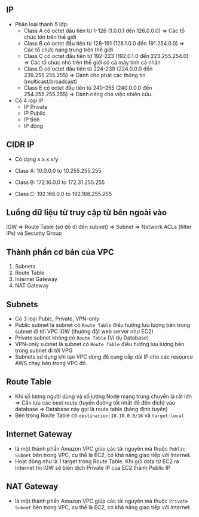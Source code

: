 ## IP
  - Phân loại thành 5 lớp:
    - Class A có octet đầu tiên từ 1-126 (1.0.0.1 đến 126.0.0.0) => Các tổ chức lớn trên thế giới
    - Class B có octet đầu tiên từ 128-191 (128.1.0.0 đến 191.254.0.0) => Các tổ chức hạng trung trên thế giới
    - Class C có octet đầu tiên từ 192-223 (192.0.1.0 đến 223.255.254.0) => Các tổ chức nhỏ trên thế giới có cả máy tính cá nhân
    - Class D có octet đầu tiên từ 224-239 (224.0.0.0 đến 239.255.255.255) => Dành cho phát các thông tin (multicast/broadcast)
    - Class E có octet đầu tiên từ 240-255 (240.0.0.0 đến 254.255.255.255) => Dành riêng cho việc nhiên cứu.
  - Có 4 loại IP
    - IP Private
    - IP Public
    - IP tĩnh
    - IP động
## CIDR IP
  - Có dạng x.x.x.x/y

  - Class A: 10.0.0.0 to 10.255.255.255
  - Class B: 172.16.0.0 to 172.31.255.255
  - Class C: 192.168.0.0 to 192.168.255.255
## Luồng dữ liệu từ truy cập từ bên ngoài vào
  IGW => Route Table (sơ đồ đi đến subnet) => Subnet => Network ACLs (filter IPs) và Security Group
## Thành phần cơ bản của VPC
  1. Subnets
  2. Route Table
  3. Internet Gateway
  4. NAT Gateway
## Subnets
  - Có 3 loại Pubic, Private, VPN-only
  - Public subnet là subnet có `Route Table` điều hướng lưu lượng bên trong subnet đi tới VPC IGW (thường đặt web server như EC2)
  - Private subnet không có `Route Table` (Ví dụ Database)
  - VPN-only subnet là subnet có `Route Table` điều hướng lưu lượng bên trong subnet đi tới VPG
  - Subnets sử dụng khi tạo VPC dùng để cung cấp dải IP cho các resource AWS chạy bên trong VPC đó.
## Route Table
  - Khi số lượng người dùng và số lượng Node mạng trung chuyển là rất lớn
    => Cần lưu các best route (tuyến đường tốt nhất để đến đích) vào database
    => Database này gọi là route table (bảng định tuyến)
  - Bên trong Route Table có `destination:10.10.0.0/16` và `target:local`
## Internet Gateway
  - là một thành phần Amazon VPC giúp các tài nguyên mà thuộc `Public Subnet` bên trong VPC, cụ thể là EC2, có khả năng giao tiếp với Internet.
  - Hoạt động như là 1 target trong Route Table. Khi gửi data từ EC2 ra Internet thì IGW sẽ biên dịch Private IP của EC2 thành Public IP
## NAT Gateway
  - là một thành phần Amazon VPC giúp các tài nguyên mà thuộc `Private Subnet` bên trong VPC, cụ thể là EC2, có khả năng giao tiếp với Internet.

